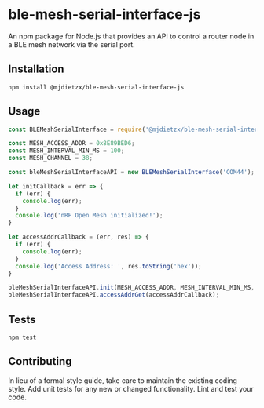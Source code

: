 ble-mesh-serial-interface-js
=========

An npm package for Node.js that provides an API to control a router node in a BLE mesh network via the serial port.

## Installation

  `npm install @mjdietzx/ble-mesh-serial-interface-js`

## Usage

```javascript
const BLEMeshSerialInterface = require('@mjdietzx/ble-mesh-serial-interface-js');

const MESH_ACCESS_ADDR = 0x8E89BED6;
const MESH_INTERVAL_MIN_MS = 100;
const MESH_CHANNEL = 38;

const bleMeshSerialInterfaceAPI = new BLEMeshSerialInterface('COM44');

let initCallback = err => {
  if (err) {
    console.log(err);
  }
  console.log('nRF Open Mesh initialized!');
}

let accessAddrCallback = (err, res) => {
  if (err) {
    console.log(err);
  }
  console.log('Access Address: ', res.toString('hex'));
}

bleMeshSerialInterfaceAPI.init(MESH_ACCESS_ADDR, MESH_INTERVAL_MIN_MS, MESH_CHANNEL, initCallback);
bleMeshSerialInterfaceAPI.accessAddrGet(accessAddrCallback);
```

## Tests

  `npm test`

## Contributing

In lieu of a formal style guide, take care to maintain the existing coding style. Add unit tests for any new or changed functionality. Lint and test your code.

